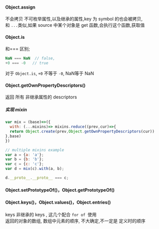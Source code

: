 #### Object.assign
不会拷贝 不可枚举属性,以及继承的属性,key 为 symbol 的也会被拷贝,  
和 `...`类似,如果 source 中某个对象是 get 函数,会执行这个函数,获取值  

####  Object.is
和=== 区别;  
```js
NaN === NaN  // false,  
+0 === -0   // true
```
对于 `Object.is`, `+0` 不等于 `-0`, NaN等于 NaN

#### Object.getOwnPropertyDescriptors()
返回 所有 非继承属性的 descriptors  

##### 实现 mixin
```js
var mix = (base)=>({
  with: (...mixins)=> mixins.reduce((prev,cur)=>{
  return Object.create(prev,Object.getOwnPropertyDescriptors(cur))
},base)
})

// multiple mixins example
var a = {a: 'a'};
var b = {b: 'b'};
var c = {c: 'c'};
var d = mix(c).with(a, b);

d.__proto__.__proto__ === c;

```

#### Object.setPrototypeOf()，Object.getPrototypeOf()

#### Object.keys()，Object.values()，Object.entries() 
keys 非继承的 keys  , 这几个配合 `for of `使用  
返回的对象的数组, 数组中元素的顺序, 不大确定,不一定是 定义时的顺序
